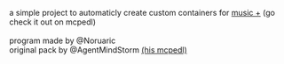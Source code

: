 a simple project to automaticly create custom containers for [music +](https://mcpedl.com/music-plus-pack/) (go check it out on mcpedl)
<br><br>
program made by @Noruaric
<br>
original pack by @AgentMindStorm [(his mcpedl)](https://mcpedl.com/user/agentmindstorm/)